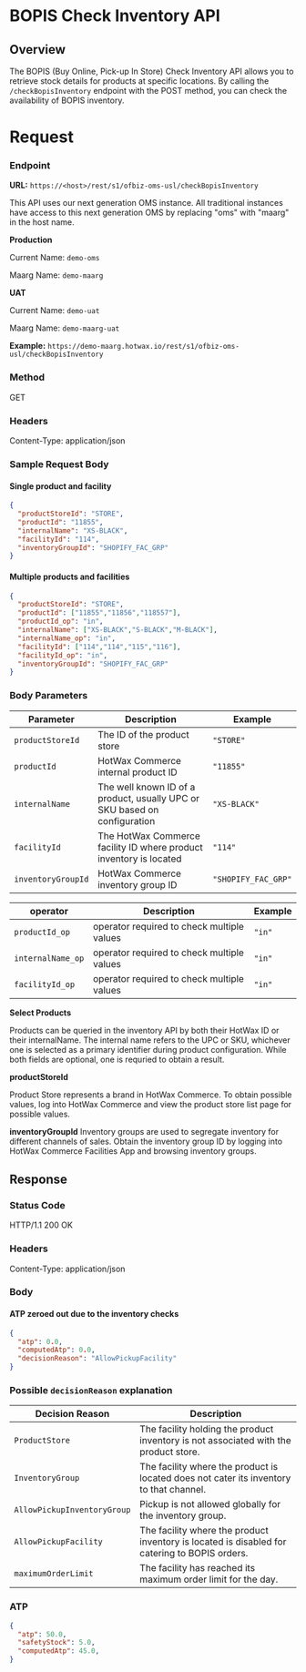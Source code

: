 # BOPIS Check Inventory API 

## Overview
The BOPIS (Buy Online, Pick-up In Store) Check Inventory API allows you to retrieve stock details for products at specific locations. By calling the `/checkBopisInventory` endpoint with the POST method, you can check the availability of BOPIS inventory.


# Request

### Endpoint

**URL:** `https://<host>/rest/s1/ofbiz-oms-usl/checkBopisInventory`  

This API uses our next generation OMS instance. All traditional instances have access to this next generation OMS by replacing "oms" with "maarg" in the host name.

**Production**

Current Name: `demo-oms`

Maarg Name: `demo-maarg`

**UAT**

Current Name: `demo-uat`

Maarg Name: `demo-maarg-uat`


**Example:** `https://demo-maarg.hotwax.io/rest/s1/ofbiz-oms-usl/checkBopisInventory` 

### Method
GET

### Headers

Content-Type: application/json


### Sample Request Body

#### Single product and facility

```json
{
  "productStoreId": "STORE",
  "productId": "11855",
  "internalName": "XS-BLACK",
  "facilityId": "114",
  "inventoryGroupId": "SHOPIFY_FAC_GRP"
}
```

#### Multiple products and facilities
```json
{
  "productStoreId": "STORE",
  "productId": ["11855","11856","118557"],
  "productId_op": "in",
  "internalName": ["XS-BLACK","S-BLACK","M-BLACK"],
  "internalName_op": "in",
  "facilityId": ["114","114","115","116"],
  "facilityId_op": "in",
  "inventoryGroupId": "SHOPIFY_FAC_GRP"
}
```

### Body Parameters

| Parameter        | Description                                             | Example             |
|------------------|---------------------------------------------------------|---------------------|
| `productStoreId` | The ID of the product store                             | `"STORE"`           |
| `productId`      | HotWax Commerce internal product ID                     | `"11855"`           |
| `internalName`   | The well known ID of a product, usually UPC or SKU based on configuration| `"XS-BLACK"`           |
| `facilityId`     | The HotWax Commerce facility ID where product inventory is located | `"114"`             |
| `inventoryGroupId` | HotWax Commerce inventory group ID                     | `"SHOPIFY_FAC_GRP"` |

| operator        | Description                                              | Example            |
|------------------|---------------------------------------------------------|--------------------|
| `productId_op`      | operator required to check multiple values           | `"in"`             |
| `internalName_op`   | operator required to check multiple values           | `"in"`             |
| `facilityId_op`     | operator required to check multiple values           | `"in"`             |

**Select Products**

Products can be queried in the inventory API by both their HotWax ID or their internalName. The internal name refers to the UPC or SKU, whichever one is selected as a primary identifier during product configuration. While both fields are optional, one is requried to obtain a result.

**productStoreId**

Product Store represents a brand in HotWax Commerce. To obtain possible values, log into HotWax Commerce and view the product store list page for possible values.

**inventoryGroupId**
Inventory groups are used to segregate inventory for different channels of sales. Obtain the inventory group ID by logging into HotWax Commerce Facilities App and browsing inventory groups.

## Response

### Status Code

HTTP/1.1 200 OK

### Headers

Content-Type: application/json


### Body

#### ATP zeroed out due to the inventory checks

```json
{
  "atp": 0.0,
  "computedAtp": 0.0,
  "decisionReason": "AllowPickupFacility"
}
```

### Possible `decisionReason` explanation

| Decision Reason             | Description                                                                 |
|-----------------------------|-----------------------------------------------------------------------------|
| `ProductStore`              | The facility holding the product inventory is not associated with the product store.                     |
| `InventoryGroup`            | The facility where the product is located does not cater its inventory to that channel. |
| `AllowPickupInventoryGroup` | Pickup is not allowed globally for the inventory group.                     |
| `AllowPickupFacility`       | The facility where the product inventory is located is disabled for catering to BOPIS orders. |
| `maximumOrderLimit`         | The facility has reached its maximum order limit for the day.               |

### ATP

```json
{
  "atp": 50.0,
  "safetyStock": 5.0,
  "computedAtp": 45.0,
}
```
